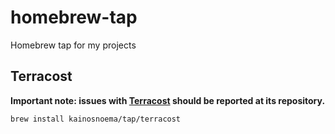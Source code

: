 homebrew-tap
=================

Homebrew tap for my projects

## Terracost

**Important note: issues with [Terracost](https://github.com/kainosnoema/terracost-cli) should be reported at its repository.**

```
brew install kainosnoema/tap/terracost
```
